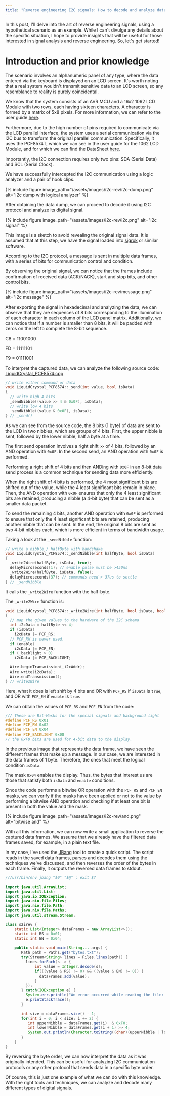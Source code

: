 ```yaml
---
title: "Reverse engineering I2C signals: How to decode and analyze data"
---
```


In this post, I'll delve into the art of reverse engineering signals, using a hypothetical scenario as an example. While I can't divulge any details about the specific situation, I hope to provide insights that will be useful for those interested in signal analysis and reverse engineering. So, let's get started!

# Introduction and prior knowledge

The scenario involves an alphanumeric panel of any type, where the data entered via the keyboard is displayed on an LCD screen. It's worth noting that a real system wouldn't transmit sensitive data to an LCD screen, so any resemblance to reality is purely coincidental.

We know that the system consists of an AVR MCU and a 16x2 1062 LCD Module with two rows, each having sixteen characters. A character is formed by a matrix of 5x8 pixels. For more information, we can refer to the user guide [here](https://www.handsontec.com/dataspecs/module/I2C_1602_LCD.pdf).

Furthermore, due to the high number of pins required to communicate via the LCD parallel interface, the system uses a serial communication via the I2C bus to transform the original parallel communication. Specifically, it uses the PCF8574T, which we can see in the user guide for the 1062 LCD Module, and for which we can find the DataSheet  [here](https://pdf1.alldatasheet.es/datasheet-pdf/view/18215/PHILIPS/PCF8574T.html).

Importantly, the I2C connection requires only two pins: SDA (Serial Data) and SCL (Serial Clock).

We have successfully intercepted the I2C communication using a logic analyzer and a pair of hook clips.

{% include figure image_path="/assets/images/i2c-rev/i2c-dump.png" alt="i2c dump with logical analyzer" %}

After obtaining the data dump, we can proceed to decode it using I2C protocol and analyze its digital signal.

{% include figure image_path="/assets/images/i2c-rev/i2c.png" alt="i2c signal" %}

This image is a sketch to avoid revealing the original signal data. It is assumed that at this step, we have the signal loaded into [sigrok](https://sigrok.org/wiki/Main_Page) or similar software.

According to the I2C protocol, a message is sent in multiple data frames, with a series of bits for communication control and condition.

By observing the original signal, we can notice that the frames include confirmation of received data (ACK/NACK), start and stop bits, and other control bits.

{% include figure image_path="/assets/images/i2c-rev/message.png" alt="i2c message" %}

After exporting the signal in hexadecimal and analyzing the data, we can observe that they are sequences of 8 bits corresponding to the illumination of each character in each column of the LCD panel matrix. Additionally, we can notice that if a number is smaller than 8 bits, it will be padded with zeros on the left to complete the 8-bit sequence.

C8 = 11001000

FD = 11111101

F9 = 01111001

To interpret the captured data, we can analyze the following source code:
[LiquidCrystal_PCF8574.cpp](https://github.com/mathertel/LiquidCrystal_PCF8574/blob/1916b217ff4bae1978f23346b979de1c4699d6d5/src/LiquidCrystal_PCF8574.cpp#L13)

```c++
// write either command or data
void LiquidCrystal_PCF8574::_send(int value, bool isData)
{
  // write high 4 bits
  _sendNibble((value >> 4 & 0x0F), isData);
  // write low 4 bits
  _sendNibble((value & 0x0F), isData);
} // _send()
```

As we can see from the source code, the 8 bits (1 byte) of data are sent to the LCD in two nibbles, which are groups of 4 bits. First, the upper nibble is sent, followed by the lower nibble, half a byte at a time.

The first send operation involves a right shift `>>` of 4 bits, followed by an AND operation with `0x0F`.
In the second send, an AND operation with `0x0F` is performed.

Performing a right shift of 4 bits and then ANDing with `0x0F` in an 8-bit data send process is a common technique for sending data more efficiently.

When the right shift of 4 bits is performed, the 4 most significant bits are shifted out of the value, while the 4 least significant bits remain in place. Then, the AND operation with `0x0F` ensures that only the 4 least significant bits are retained, producing a nibble (a 4-bit byte) that can be sent as a smaller data packet.

To send the remaining 4 bits, another AND operation with `0x0F` is performed to ensure that only the 4 least significant bits are retained, producing another nibble that can be sent. In the end, the original 8 bits are sent as two 4-bit nibbles each, which is more efficient in terms of bandwidth usage.

Taking a look at the `_sendNibble` function:

```c++
// write a nibble / halfByte with handshake
void LiquidCrystal_PCF8574::_sendNibble(int halfByte, bool isData)
{
  _write2Wire(halfByte, isData, true);
  delayMicroseconds(1); // enable pulse must be >450ns
  _write2Wire(halfByte, isData, false);
  delayMicroseconds(37); // commands need > 37us to settle
} // _sendNibble
```

It calls the `_write2Wire` function with the half-byte.

The `_write2Wire` function is:

```c++
void LiquidCrystal_PCF8574::_write2Wire(int halfByte, bool isData, bool enable)
{
  // map the given values to the hardware of the I2C schema
  int i2cData = halfByte << 4;
  if (isData)
    i2cData |= PCF_RS;
  // PCF_RW is never used.
  if (enable)
    i2cData |= PCF_EN;
  if (_backlight > 0)
    i2cData |= PCF_BACKLIGHT;

  Wire.beginTransmission(_i2cAddr);
  Wire.write(i2cData);
  Wire.endTransmission();
} // write2Wire
```

Here, what it does is left shift by 4 bits and OR with `PCF_RS` if `isData` is `true`, and OR with `PCF_EN` if `enable` is `true`.

We can obtain the values of `PCF_RS` and `PCF_EN` from the code:

```c++
/// These are Bit-Masks for the special signals and background light
#define PCF_RS 0x01
#define PCF_RW 0x02
#define PCF_EN 0x04
#define PCF_BACKLIGHT 0x08
// the 0xF0 bits are used for 4-bit data to the display.
```

In the previous image that represents the data frame, we have seen the different frames that make up a message. In our case, we are interested in the data frames of 1 byte. Therefore, the ones that meet the logical condition `isData`.

The mask `0x04` enables the display. Thus, the bytes that interest us are those that satisfy both `isData` and `enable` conditions.

Since the code performs a bitwise OR operation with the `PCF_RS` and `PCF_EN` masks, we can verify if the masks have been applied or not to the value by performing a bitwise AND operation and checking if at least one bit is present in both the value and the mask.

{% include figure image_path="/assets/images/i2c-rev/and.png" alt="bitwise and" %}

With all this information, we can now write a small application to reverse the captured data frames. We assume that we already have the filtered data frames saved, for example, in a plain text file.

In my case, I've used the [JBang](https://www.jbang.dev/) tool to create a quick script. The script reads in the saved data frames, parses and decodes them using the techniques we've discussed, and then reverses the order of the bytes in each frame. Finally, it outputs the reversed data frames to stdout.

```java
///usr/bin/env jbang "$0" "$@" ; exit $?

import java.util.ArrayList;
import java.util.List;
import java.io.IOException;
import java.nio.file.Files;
import java.nio.file.Path;
import java.nio.file.Paths;
import java.util.stream.Stream;

class s2irev {
    static List<Integer> dataFrames = new ArrayList<>();
    static int RS = 0x01;
    static int EN = 0x04;

    public static void main(String... args) {
       Path path = Paths.get("bytes.txt");
       try(Stream<String> lines = Files.lines(path)) {
         lines.forEach(s -> {
             int value = Integer.decode(s);
             if(((value & RS) != 0) && ((value & EN) != 0)) {
               dataFrames.add(value);
             }
         });
       } catch(IOException e) {
         System.err.println("An error occurred while reading the file: " + e.getMessage());
         e.printStackTrace();
       }

       int size = dataFrames.size() - 1;
       for(int i = 0; i < size; i += 2) {
          int upperNibble = dataFrames.get(i)  & 0xF0;
          int lowerNibble = dataFrames.get(i + 1) >> 4;
          System.out.println(Character.toString((char)(upperNibble | lowerNibble)));
       }
    }
}
```

By reversing the byte order, we can now interpret the data as it was originally intended. This can be useful for analyzing I2C communication protocols or any other protocol that sends data in a specific byte order.

Of course, this is just one example of what we can do with this knowledge. With the right tools and techniques, we can analyze and decode many different types of digital signals.
